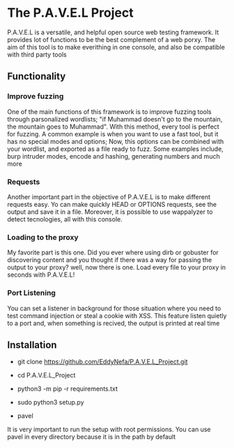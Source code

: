 

# **The P.A.V.E.L Project**

P.A.V.E.L is a versatile, and helpful open source web testing framework. It provides lot of functions to be the best complement of a web porxy. The aim of this tool is to make everithing in one console, and also be compatible with third party tools

## **Functionality**


### Improve fuzzing
One of the main functions of this framework is to improve fuzzing tools through parsonalized wordlists; "if Muhammad doesn't go to the mountain, the mountain goes to Muhammad". With this method, every tool is perfect for fuzzing. A common example is when you want to use a fast tool, but it has no special modes and options; Now, this options can be combined with your wordlist, and exported as a file ready to fuzz.
Some examples include, burp intruder modes, encode and hashing, generating numbers and much more

### Requests
Another important part in the objective of P.A.V.E.L is to make different requests easy. Yo can make quickly HEAD or OPTIONS requests, see the output and save it in a file. Moreover, it is possible to use wappalyzer to detect tecnologies, all with this console.

### Loading to the proxy
My favorite part is this one. Did you ever where using dirb or gobuster for discovering content and you thought if there was a way for passing the output to your proxy? well, now there is one. Load every file to your proxy in seconds with P.A.V.E.L!

### Port Listening
You can set a listener in background for those situation where you need to test command injection or steal a cookie with XSS. This feature listen quietly to a port and, when something is recived, the output is printed at real time

## **Installation**
* git clone https://github.com/EddyNefa/P.A.V.E.L_Project.git

* cd P.A.V.E.L_Project

* python3 -m pip -r requirements.txt

* sudo python3 setup.py

* pavel

It is very important to run the setup with root permissions. You can use pavel in every directory because it is in the path by default
